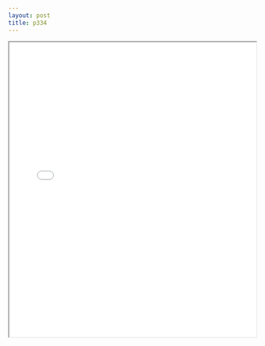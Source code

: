 ```yaml
---
layout: post
title: p334
---
```


<div class="pdf-container">
<iframe src="/ea/assets/pdfs/pubs.n.ins/p334.pdf" height="600" width="100%" allowFullScreen="true"></iframe>
</div>

